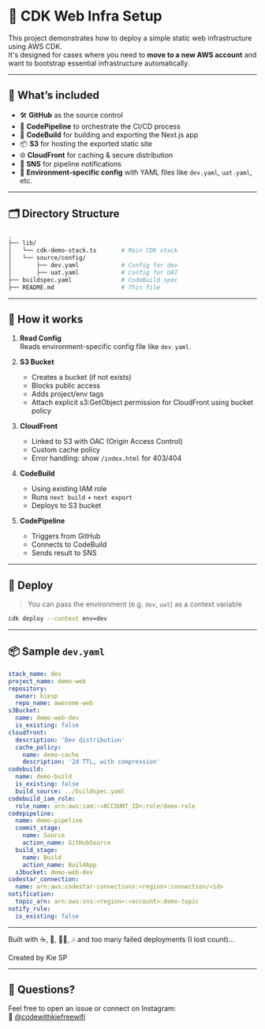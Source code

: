 # 🚀 CDK Web Infra Setup

This project demonstrates how to deploy a simple static web infrastructure using AWS CDK.  
It's designed for cases where you need to **move to a new AWS account** and want to bootstrap essential infrastructure automatically.

---

## 🔧 What’s included

- 🛠 **GitHub** as the source control  
- 🧪 **CodePipeline** to orchestrate the CI/CD process  
- 🧱 **CodeBuild** for building and exporting the Next.js app  
- 📦 **S3** for hosting the exported static site  
- 🌐 **CloudFront** for caching & secure distribution  
- 🔔 **SNS** for pipeline notifications  
- 📁 **Environment-specific config** with YAML files like `dev.yaml`, `uat.yaml`, etc.

---

## 🗂 Directory Structure

```bash
.
├── lib/
│   └── cdk-demo-stack.ts       # Main CDK stack
│   └── source/config/
│       ├── dev.yaml            # Config for dev
│       ├── uat.yaml            # Config for UAT
├── buildspec.yaml              # CodeBuild spec
├── README.md                   # This file
```

---

## 🧙 How it works

1. **Read Config**  
   Reads environment-specific config file like `dev.yaml`.

2. **S3 Bucket**  
   - Creates a bucket (if not exists)  
   - Blocks public access  
   - Adds project/env tags
   - Attach explicit s3:GetObject permission for CloudFront using bucket policy

3. **CloudFront**  
   - Linked to S3 with OAC (Origin Access Control)  
   - Custom cache policy  
   - Error handling: show `/index.html` for 403/404

4. **CodeBuild**  
   - Using existing IAM role
   - Runs `next build` + `next export`  
   - Deploys to S3 bucket

5. **CodePipeline**  
   - Triggers from GitHub  
   - Connects to CodeBuild  
   - Sends result to SNS

---

## 🚀 Deploy

> You can pass the environment (e.g. `dev`, `uat`) as a context variable

```bash
cdk deploy --context env=dev
```

---

## 📦 Sample `dev.yaml`

```yaml
stack_name: dev
project_name: demo-web
repository:
  owner: kiesp
  repo_name: awesome-web
s3Bucket:
  name: demo-web-dev
  is_existing: false
cloudfront:
  description: 'Dev distribution'
  cache_policy:
    name: demo-cache
    description: '2d TTL, with compression'
codebuild:
  name: demo-build
  is_existing: false
  build_source: ../buildspec.yaml
codebuild_iam_role:
  role_name: arn:aws:iam::<ACCOUNT_ID>:role/demo-role
codepipeline:
  name: demo-pipeline
  commit_stage:
    name: Source
    action_name: GitHubSource
  build_stage:
    name: Build
    action_name: BuildApp
  s3bucket: demo-web-dev
codestar_connection:
  name: arn:aws:codestar-connections:<region>:connection/<id>
notification:
  topic_arn: arn:aws:sns:<region>:<account>:demo-topic
notify_rule:
  is_existing: false
```

---

Built with ☕, 💪, 🧘‍♀️, 🎶 and too many failed deployments (I lost count)...

Created by Kie SP

---

## 💬 Questions?

Feel free to open an issue or connect on Instagram:  
📸 [@codewithkiefreewifi](https://www.instagram.com/codewithkiefreewifi)
